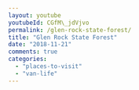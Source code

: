```yaml
---
layout: youtube
youtubeId: CGfM\_jdVjvo
permalink: /glen-rock-state-forest/
title: "Glen Rock State Forest"
date: "2018-11-21"
comments: true
categories: 
  - "places-to-visit"
  - "van-life"
---
```

